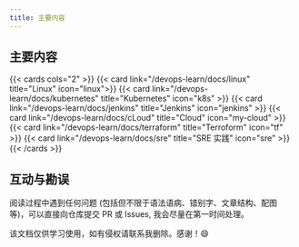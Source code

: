 ```yaml
---
title: 主要内容
---
```


## 主要内容

{{< cards cols="2" >}}
{{< card link="/devops-learn/docs/linux" title="Linux" icon="linux">}}
{{< card link="/devops-learn/docs/kubernetes" title="Kubernetes" icon="k8s" >}}
{{< card link="/devops-learn/docs/jenkins" title="Jenkins" icon="jenkins" >}}
{{< card link="/devops-learn/docs/cLoud" title="Cloud" icon="my-cloud" >}}
{{< card link="/devops-learn/docs/terraform" title="Terroform" icon="tf" >}}
{{< card link="/devops-learn/docs/sre" title="SRE 实践" icon="sre" >}}
{{< /cards >}}


## 互动与勘误

阅读过程中遇到任何问题 (包括但不限于语法语病、错别字、文章结构、配图等)，可以直接向仓库提交 PR 或 Issues, 我会尽量在第一时间处理。

该文档仅供学习使用，如有侵权请联系我删除。感谢！😄